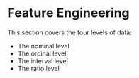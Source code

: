 # Feature Engineering

This section covers the four levels of data:
* The nominal level
* The ordinal level
* The interval level
* The ratio level
